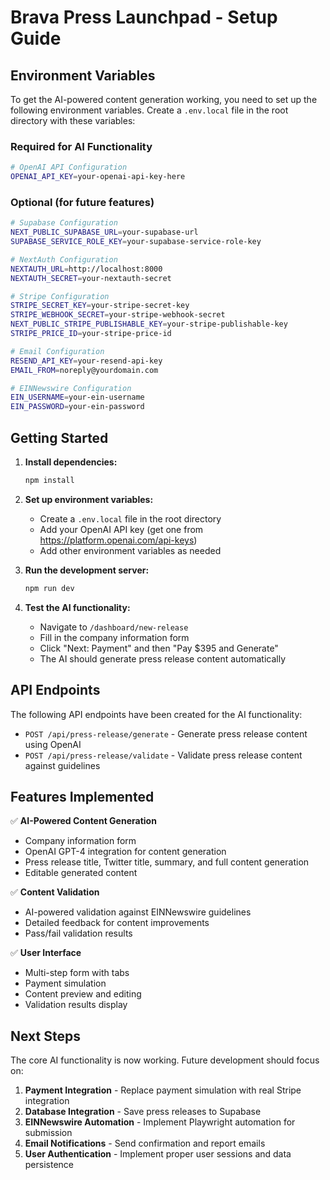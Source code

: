 # Brava Press Launchpad - Setup Guide

## Environment Variables

To get the AI-powered content generation working, you need to set up the following environment variables. Create a `.env.local` file in the root directory with these variables:

### Required for AI Functionality

```bash
# OpenAI API Configuration
OPENAI_API_KEY=your-openai-api-key-here
```

### Optional (for future features)

```bash
# Supabase Configuration
NEXT_PUBLIC_SUPABASE_URL=your-supabase-url
SUPABASE_SERVICE_ROLE_KEY=your-supabase-service-role-key

# NextAuth Configuration
NEXTAUTH_URL=http://localhost:8000
NEXTAUTH_SECRET=your-nextauth-secret

# Stripe Configuration
STRIPE_SECRET_KEY=your-stripe-secret-key
STRIPE_WEBHOOK_SECRET=your-stripe-webhook-secret
NEXT_PUBLIC_STRIPE_PUBLISHABLE_KEY=your-stripe-publishable-key
STRIPE_PRICE_ID=your-stripe-price-id

# Email Configuration
RESEND_API_KEY=your-resend-api-key
EMAIL_FROM=noreply@yourdomain.com

# EINNewswire Configuration
EIN_USERNAME=your-ein-username
EIN_PASSWORD=your-ein-password
```

## Getting Started

1. **Install dependencies:**
   ```bash
   npm install
   ```

2. **Set up environment variables:**
   - Create a `.env.local` file in the root directory
   - Add your OpenAI API key (get one from https://platform.openai.com/api-keys)
   - Add other environment variables as needed

3. **Run the development server:**
   ```bash
   npm run dev
   ```

4. **Test the AI functionality:**
   - Navigate to `/dashboard/new-release`
   - Fill in the company information form
   - Click "Next: Payment" and then "Pay $395 and Generate"
   - The AI should generate press release content automatically

## API Endpoints

The following API endpoints have been created for the AI functionality:

- `POST /api/press-release/generate` - Generate press release content using OpenAI
- `POST /api/press-release/validate` - Validate press release content against guidelines

## Features Implemented

✅ **AI-Powered Content Generation**
- Company information form
- OpenAI GPT-4 integration for content generation
- Press release title, Twitter title, summary, and full content generation
- Editable generated content

✅ **Content Validation**
- AI-powered validation against EINNewswire guidelines
- Detailed feedback for content improvements
- Pass/fail validation results

✅ **User Interface**
- Multi-step form with tabs
- Payment simulation
- Content preview and editing
- Validation results display

## Next Steps

The core AI functionality is now working. Future development should focus on:

1. **Payment Integration** - Replace payment simulation with real Stripe integration
2. **Database Integration** - Save press releases to Supabase
3. **EINNewswire Automation** - Implement Playwright automation for submission
4. **Email Notifications** - Send confirmation and report emails
5. **User Authentication** - Implement proper user sessions and data persistence 